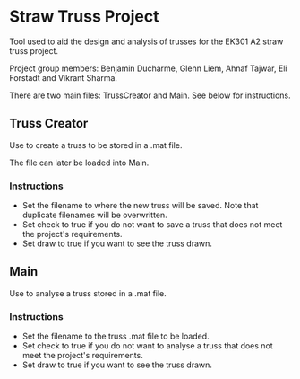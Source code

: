 # Straw Truss Project
Tool used to aid the design and analysis of trusses for the EK301 A2 straw truss project.

Project group members: Benjamin Ducharme, Glenn Liem, Ahnaf Tajwar, Eli Forstadt and Vikrant Sharma.

There are two main files: TrussCreator and Main. See below for instructions.

## Truss Creator
Use to create a truss to be stored in a .mat file.

The file can later be loaded into Main.

### Instructions
* Set the filename to where the new truss will be saved. Note that duplicate filenames will be overwritten.
* Set check to true if you do not want to save a truss that does not meet the project's requirements.
* Set draw to true if you want to see the truss drawn.

## Main
Use to analyse a truss stored in a .mat file.

### Instructions
* Set the filename to the truss .mat file to be loaded.
* Set check to true if you do not want to analyse a truss that does not meet the project's requirements.
* Set draw to true if you want to see the truss drawn.
